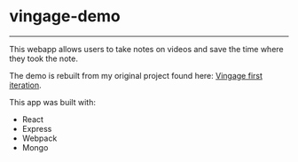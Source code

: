 # vingage-demo
___

This webapp allows users to take notes on videos and save the time where they took the note.

The demo is rebuilt from my original project found here: [Vingage first iteration](https://github.com/ironprice91/Vingage).

This app was built with:
- React
- Express
- Webpack
- Mongo
